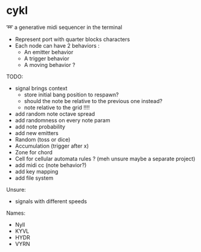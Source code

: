 # cykl
:loop: a generative midi sequencer in the terminal

 - Represent port with quarter blocks characters
 - Each node can have 2 behaviors :
 	- An emitter behavior
 	- A trigger behavior
 	- A moving behavior ?

TODO:
 - signal brings context
   - store initial bang position to respawn?
   - should the note be relative to the previous one instead?
   - note relative to the grid !!!!
 - add random note octave spread
 - add randomness on every note param
 - add note probability
 - add new emitters
  - Random (toss or dice)
  - Accumulation (trigger after x)
  - Zone for chord
  - Cell for cellular automata rules ? (meh unsure maybe a separate project)
 - add midi cc (note behavior?)
 - add key mapping
 - add file system

Unsure:
 - signals with different speeds

Names:
  - Nyll
  - KYVL
  - HYDR
  - VYRN
